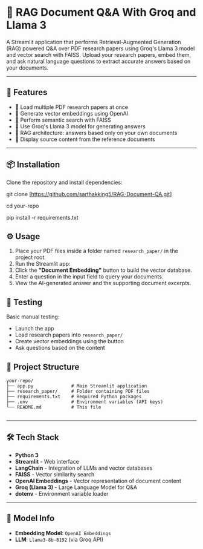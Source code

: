 # 🧠 RAG Document Q&A With Groq and Llama 3

A Streamlit application that performs Retrieval-Augmented Generation (RAG) powered Q&A over PDF research papers using Groq's Llama 3 model and vector search with FAISS. Upload your research papers, embed them, and ask natural language questions to extract accurate answers based on your documents.

---

## 🚀 Features

- 🧾 Load multiple PDF research papers at once
- 🧠 Generate vector embeddings using OpenAI
- 🔎 Perform semantic search with FAISS
- 🤖 Use Groq's Llama 3 model for generating answers
- 🧷 RAG architecture: answers based only on your own documents
- 📄 Display source content from the reference documents

---

## 📦 Installation

Clone the repository and install dependencies:

git clone [https://github.com/sarthakking5/RAG-Document-QA.git]

cd your-repo

pip install -r requirements.txt


## ⚙️ Usage

1. Place your PDF files inside a folder named `research_paper/` in the project root.
2. Run the Streamlit app:
3. Click the **"Document Embedding"** button to build the vector database.
4. Enter a question in the input field to query your documents.
5. View the AI-generated answer and the supporting document excerpts.

## 🧪 Testing

Basic manual testing:

- Launch the app
- Load research papers into `research_paper/`
- Create vector embeddings using the button
- Ask questions based on the content

## 📁 Project Structure

```text
your-repo/
├── app.py              # Main Streamlit application
├── research_paper/     # Folder containing PDF files
├── requirements.txt    # Required Python packages
├── .env                # Environment variables (API keys)
└── README.md           # This file


```
---

## 🛠️ Tech Stack

- **Python 3**
- **Streamlit** - Web interface
- **LangChain** - Integration of LLMs and vector databases
- **FAISS** - Vector similarity search
- **OpenAI Embeddings** - Vector representation of document content
- **Groq (Llama 3)** - Large Language Model for Q&A
- **dotenv** - Environment variable loader

---

## 🤖 Model Info

- **Embedding Model**: `OpenAI Embeddings`
- **LLM**: `Llama3-8b-8192` (via Groq API)

